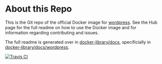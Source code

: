 # About this Repo

This is the Git repo of the official Docker image for [wordpress](https://registry.hub.docker.com/_/wordpress/). See the Hub page for the full readme on how to use the Docker image and for information regarding contributing and issues.

The full readme is generated over in [docker-library/docs](https://github.com/docker-library/docs), specificially in [docker-library/docs/wordpress](https://github.com/docker-library/docs/tree/master/wordpress).

[![Travis CI](https://img.shields.io/travis/docker-library/wordpress/master.svg)](https://travis-ci.org/docker-library/wordpress/branches)
